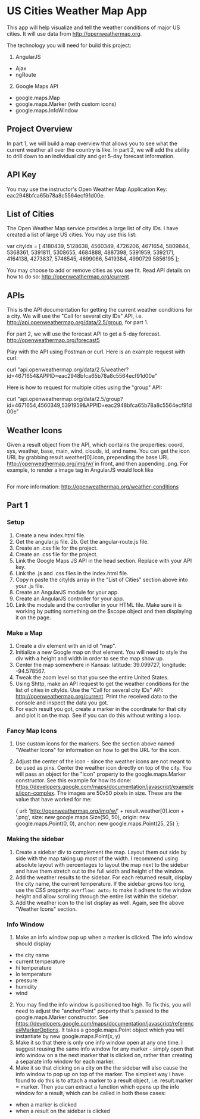 # US Cities Weather Map App

This app will help visualize and tell the weather conditions of major US cities. It will use data from http://openweathermap.org.

The technology you will need for build this project:

1. AngularJS
  * Ajax
  * ngRoute
2. Google Maps API
  * google.maps.Map
  * google.maps.Marker (with custom icons)
  * google.maps.InfoWindow

## Project Overview

In part 1, we will build a map overview that allows you to see what the current weather all over the country is like. In part 2, we will add the ability to drill down to an individual city and get 5-day forecast information.

## API Key

You may use the instructor's Open Weather Map Application Key: eac2948bfca65b78a8c5564ecf91d00e.

## List of Cities

The Open Weather Map service provides a large list of city IDs. I have created a list of large US cities. You may use this list:

var cityIds = [
  4180439,
  5128638,
  4560349,
  4726206,
  4671654,
  5809844,
  5368361,
  5391811,
  5308655,
  4684888,
  4887398,
  5391959,
  5392171,
  4164138,
  4273837,
  5746545,
  4699066,
  5419384,
  4990729
  5856195
];

You may choose to add or remove cities as you see fit. Read API details on how to do so: http://openweathermap.org/current.

## APIs

This is the API documentation for getting the current weather conditions for a city. We will use the "Call for several city IDs" API, i.e. http://api.openweathermap.org/data/2.5/group, for part 1.

For part 2, we will use the forecast API to get a 5-day forecast. http://openweathermap.org/forecast5

Play with the API using Postman or curl. Here is an example request with curl:

curl "api.openweathermap.org/data/2.5/weather?id=4671654&APPID=eac2948bfca65b78a8c5564ecf91d00e"

Here is how to request for multiple cities using the "group" API:

curl "api.openweathermap.org/data/2.5/group?id=4671654,4560349,5391959&APPID=eac2948bfca65b78a8c5564ecf91d00e"

## Weather Icons

Given a result object from the API, which contains the properties: coord, sys, weather, base, main, wind, clouds, id, and name. You can get the icon URL by grabbing result.weather[0].icon, prepending the base URL http://openweathermap.org/img/w/ in front, and then appending .png. For example, to render a image tag in AngularJS would look like

<img ng-src="http://openweathermap.org/img/w/{{result.weaher[0].icon}}.png">

For more information: http://openweathermap.org/weather-conditions

## Part 1

### Setup

1. Create a new index.html file.
2. Get the angular.js file.
2b. Get the angular-route.js file.
3. Create an .css file for the project.
4. Create an .css file for the project.
5. Link the Google Maps JS API <script src="https://maps.googleapis.com/maps/api/js?key=YOUR_API_KEY"></script> in the head section. Replace with your API key.
6. Link the .js and .css files in the index.html file.
7. Copy n paste the cityIds array in the "List of Cities" section above into your .js file.
8. Create an AngularJS module for your app.
9. Create an AngularJS controller for your app.
10. Link the module and the controller in your HTML file. Make sure it is working by putting something on the $scope object and then displaying it on the page.

### Make a Map

1. Create a div element with an id of "map".
2. Initialize a new Google map on that element. You will need to style the div with a height and width in order to see the map show up.
3. Center the map somewhere in Kansas: latitude: 39.099727, longitude: -94.578567.
4. Tweak the zoom level so that you see the entire United States.
5. Using $http, make an API request to get the weather conditions for the list of cities in cityIds. Use the "Call for several city IDs" API: http://openweathermap.org/current. Print the received data to the console and inspect the data you got.
6. For each result you got, create a marker in the coordinate for that city and plot it on the map. See if you can do this without writing a loop.

### Fancy Map Icons

1. Use custom icons for the markers. See the section above named "Weather Icons" for information on how to get the URL for the icon.
2. Adjust the center of the icon - since the weather icons are not meant to be used as pins. Center the weather icon directly on top of the city. You will pass an object for the "icon" property to the google.maps.Marker constructor. See this example for how its done: https://developers.google.com/maps/documentation/javascript/examples/icon-complex. The images are 50x50 pixels in size. These are the value that have worked for me:

    {
      url: 'http://openweathermap.org/img/w/' + result.weather[0].icon + '.png',
      size: new google.maps.Size(50, 50),
      origin: new google.maps.Point(0, 0),
      anchor: new google.maps.Point(25, 25)
    };

### Making the sidebar

1. Create a sidebar div to complement the map. Layout them out side by side with the map taking up most of the width. I recommend using absolute layout with percentages to layout the map next to the sidebar and have them stretch out to the full width and height of the window.
2. Add the weather results to the sidebar. For each returned result, display the city name, the current temperature. If the sidebar grows too long, use the CSS property: `overflow: auto;` to make it adhere to the window height and allow scrolling through the entire list within the sidebar.
3. Add the weather icon to the list display as well. Again, see the above "Weather Icons" section.

### Info Window

1. Make an info window pop up when a marker is clicked. The info window should display
  * the city name
  * current temperature
  * hi temperature
  * lo temperature
  * pressure
  * humidity
  * wind
2. You may find the info window is positioned too high. To fix this, you will need to adjust the "anchorPoint" property that's passed to the google.maps.Marker constructor. See https://developers.google.com/maps/documentation/javascript/reference#MarkerOptions. It takes a google.maps.Point object which you will instantiate by new google.maps.Point(x, y)
3. Make it so that there is only one info window open at any one time. I suggest reusing the same info window for any marker - simply open that info window on a the next marker that is clicked on, rather than creating a separate info window for each marker.
4. Make it so that clicking on a city on the the sidebar will also cause the info window to pop up on top of the marker. The simplest way I have found to do this is to attach a marker to a result object, i.e. result.marker = marker. Then you can extract a function which opens up the info window for a result, which can be called in both these cases:
  * when a marker is clicked
  * when a result on the sidebar is clicked
